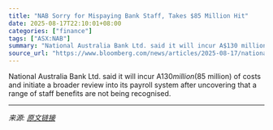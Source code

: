 ```yaml
---
title: "NAB Sorry for Mispaying Bank Staff, Takes $85 Million Hit"
date: 2025-08-17T22:10:01+08:00
categories: ["finance"]
tags: ["ASX:NAB"]
summary: "National Australia Bank Ltd. said it will incur A$130 million ($85 million) of costs and initiate a broader review into its payroll system after uncovering that a range of staff benefits are not being"
source_url: "https://www.bloomberg.com/news/articles/2025-08-17/national-australia-bank-profit-steady-on-business-loan-growth"
---
```


National Australia Bank Ltd. said it will incur A$130 million ($85 million) of costs and initiate a broader review into its payroll system after uncovering that a range of staff benefits are not being recognised.

---

*来源: [原文链接](https://www.bloomberg.com/news/articles/2025-08-17/national-australia-bank-profit-steady-on-business-loan-growth)*
